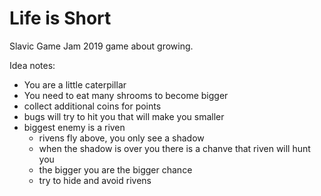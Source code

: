 # Life is Short

Slavic Game Jam 2019 game about growing.


Idea notes:

- You are a little caterpillar
- You need to eat many shrooms to become bigger
- collect additional coins for points
- bugs will try to hit you that will make you smaller
- biggest enemy is a riven
  - rivens fly above, you only see a shadow
  - when the shadow is over you there is a chanve that riven will hunt you
  - the bigger you are the bigger chance
  - try to hide and avoid rivens
 

